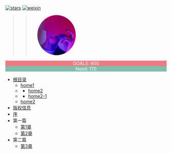 [![stars](https://badgen.net/github/stars/Q-Angelo/Nodejs-Roadmap?icon=github&color=4ab8a1)](https://github.com/Q-Angelo/Nodejs-Roadmap) 
[![weixin](https://badgen.net/badge/徽章/homepage/green)](https://badgen.net/)
>><img width="120px" style="margin-left:20px;border-radius:50%"  src="timg.jpg?x-oss-process=style/may">

<div  style="background-color: #ef7a82;color:white;text-align:center">GOALS: 600 </div>
<div  style="background-color: #7ebeab;color:white;text-align:center">Need: 170 </div>

* [根目录](/)
  * [home1](?id=Headline)
  * *  [home2](?id=Headline)  
  * *  [home2-1](?id=Headline2)    
  * [home2](?id=Headline2)
* [版权信息](copyright)
* [序](preface)
* 第一篇
  * [第1章](a/1)
  * [第2章](a/2)
* 第二篇
  * [第3章](b/3)
